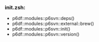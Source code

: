 ### init.zsh:
- p6df::modules::p6svn::deps()
- p6df::modules::p6svn::external::brew()
- p6df::modules::p6svn::init()
- p6df::modules::p6svn::version()

